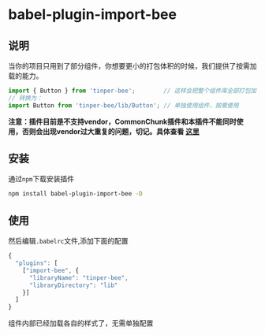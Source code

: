 # babel-plugin-import-bee

## 说明

当你的项目只用到了部分组件，你想要更小的打包体积的时候，我们提供了按需加载的能力。

```js
import { Button } from 'tinper-bee';        // 这样会把整个组件库全部打包加载进来
// 转换为：
import Button from 'tinper-bee/lib/Button'; // 单独使用组件，按需使用
```

**注意：插件目前是不支持vendor，CommonChunk插件和本插件不能同时使用，否则会出现vendor过大重复的问题，切记。具体查看 [这里](https://github.com/ant-design/babel-plugin-import#note)**


## 安装

通过`npm`下载安装插件

```bash
npm install babel-plugin-import-bee -D 
```
## 使用

然后编辑`.babelrc`文件,添加下面的配置

```js
{
  "plugins": [
    ["import-bee", {
      "libraryName": "tinper-bee",
      "libraryDirectory": "lib"
    }]
  ]
}
```

组件内部已经加载各自的样式了，无需单独配置